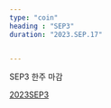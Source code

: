 ```yaml
---
type: "coin"
heading : "SEP3"
duration: "2023.SEP.17"


---
```

 


SEP3 한주 마감

[2023SEP3](/todo/images/Document2023SEP3.pdf)